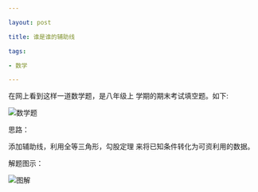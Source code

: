 ```yaml
---

layout: post

title: 谁是谁的辅助线

tags:

- 数学

---
```


在网上看到这样一道数学题，是八年级上
学期的期末考试填空题。如下:

![数学题]({{"/media/pic201901181.jpg"|absolute_url}})

思路：

添加辅助线，利用全等三角形，勾股定理
来将已知条件转化为可资利用的数据。

解题图示：

![图解]({{"/media/pic201901182.jpg"|absolute_url}})




